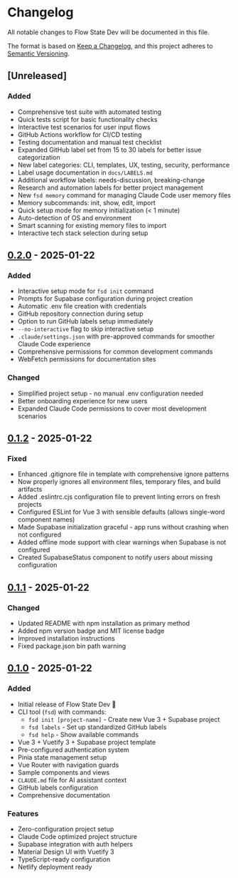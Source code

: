 # Changelog

All notable changes to Flow State Dev will be documented in this file.

The format is based on [Keep a Changelog](https://keepachangelog.com/en/1.0.0/),
and this project adheres to [Semantic Versioning](https://semver.org/spec/v2.0.0.html).

## [Unreleased]

### Added
- Comprehensive test suite with automated testing
- Quick tests script for basic functionality checks
- Interactive test scenarios for user input flows
- GitHub Actions workflow for CI/CD testing
- Testing documentation and manual test checklist
- Expanded GitHub label set from 15 to 30 labels for better issue categorization
- New label categories: CLI, templates, UX, testing, security, performance
- Label usage documentation in `docs/LABELS.md`
- Additional workflow labels: needs-discussion, breaking-change
- Research and automation labels for better project management
- New `fsd memory` command for managing Claude Code user memory files
- Memory subcommands: init, show, edit, import
- Quick setup mode for memory initialization (< 1 minute)
- Auto-detection of OS and environment
- Smart scanning for existing memory files to import
- Interactive tech stack selection during setup

## [0.2.0] - 2025-01-22

### Added
- Interactive setup mode for `fsd init` command
- Prompts for Supabase configuration during project creation
- Automatic .env file creation with credentials
- GitHub repository connection during setup
- Option to run GitHub labels setup immediately
- `--no-interactive` flag to skip interactive setup
- `.claude/settings.json` with pre-approved commands for smoother Claude Code experience
- Comprehensive permissions for common development commands
- WebFetch permissions for documentation sites

### Changed
- Simplified project setup - no manual .env configuration needed
- Better onboarding experience for new users
- Expanded Claude Code permissions to cover most development scenarios

## [0.1.2] - 2025-01-22

### Fixed
- Enhanced .gitignore file in template with comprehensive ignore patterns
- Now properly ignores all environment files, temporary files, and build artifacts
- Added .eslintrc.cjs configuration file to prevent linting errors on fresh projects
- Configured ESLint for Vue 3 with sensible defaults (allows single-word component names)
- Made Supabase initialization graceful - app runs without crashing when not configured
- Added offline mode support with clear warnings when Supabase is not configured
- Created SupabaseStatus component to notify users about missing configuration

## [0.1.1] - 2025-01-22

### Changed
- Updated README with npm installation as primary method
- Added npm version badge and MIT license badge
- Improved installation instructions
- Fixed package.json bin path warning

## [0.1.0] - 2025-01-22

### Added
- Initial release of Flow State Dev 🎉
- CLI tool (`fsd`) with commands:
  - `fsd init [project-name]` - Create new Vue 3 + Supabase project
  - `fsd labels` - Set up standardized GitHub labels
  - `fsd help` - Show available commands
- Vue 3 + Vuetify 3 + Supabase project template
- Pre-configured authentication system
- Pinia state management setup
- Vue Router with navigation guards
- Sample components and views
- `CLAUDE.md` file for AI assistant context
- GitHub labels configuration
- Comprehensive documentation

### Features
- Zero-configuration project setup
- Claude Code optimized project structure
- Supabase integration with auth helpers
- Material Design UI with Vuetify 3
- TypeScript-ready configuration
- Netlify deployment ready

[0.2.0]: https://github.com/jezweb/flow-state-dev/compare/v0.1.2...v0.2.0
[0.1.2]: https://github.com/jezweb/flow-state-dev/compare/v0.1.1...v0.1.2
[0.1.1]: https://github.com/jezweb/flow-state-dev/compare/v0.1.0...v0.1.1
[0.1.0]: https://github.com/jezweb/flow-state-dev/releases/tag/v0.1.0